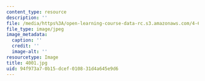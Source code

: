 ```yaml
---
content_type: resource
description: ''
file: /media/https%3A/open-learning-course-data-rc.s3.amazonaws.com/4-614-religious-architecture-and-islamic-cultures-fall-2002/94f973a70b15dcef010831d4a645e9d6_4001.jpg
file_type: image/jpeg
image_metadata:
  caption: ''
  credit: ''
  image-alt: ''
resourcetype: Image
title: 4001.jpg
uid: 94f973a7-0b15-dcef-0108-31d4a645e9d6
---
```

